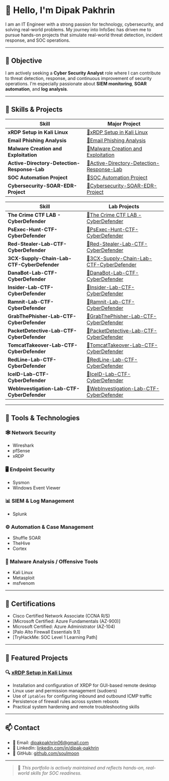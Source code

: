 # 👋 Hello, I'm **Dipak Pakhrin**

I am an IT Engineer with a strong passion for technology, cybersecurity, and solving real-world problems. My journey into InfoSec has driven me to pursue hands-on projects that simulate real-world threat detection, incident response, and SOC operations.

---

## 🎯 Objective

I am actively seeking a **Cyber Security Analyst** role where I can contribute to threat detection, response, and continuous improvement of security operations. I'm especially passionate about **SIEM monitoring**, **SOAR automation**, and **log analysis**.

---

## 🧠 Skills & Projects

| Skill | Major Project |
|-------|--------------------|
| **xRDP Setup in Kali Linux** | [🔗xRDP Setup in Kali Linux](https://github.com/soulmoon/xRDP-Setup) |
| **Email Phishing Analysis** | [🔗Email Phishing Analysis](https://github.com/soulmoon/Email-Phishing-Analysis) |
| **Malware Creation and Exploitation** | [🔗Malware Creation and Exploitation](https://github.com/soulmoon/Malware-Creation-and-Exploitation-using-Kali-and-Log-Analysis-using-Splunk) | 
| **Active-Directory-Detection-Response-Lab** | [🔗Active-Directory-Detection-Response-Lab](https://github.com/soulmoon/Active-Directory-Detection-Response-Lab) |
| **SOC Automation Project** | [🔗SOC Automation Project](https://github.com/soulmoon/SOC-Automation-Project) |
| **Cybersecurity-SOAR-EDR-Project** | [🔗Cybersecurity-SOAR-EDR-Project](https://github.com/soulmoon/Cybersecurity-SOAR-EDR-Project) | 

| Skill | Lab Projects |
|-------|--------------------|
| **The Crime CTF LAB - CyberDefender** | [🔗The Crime CTF LAB - CyberDefender](https://github.com/soulmoon/The-Crime-CTF-lab---CyberDefender) | 
| **PsExec-Hunt-CTF-CyberDefender** | [🔗PsExec-Hunt-CTF-CyberDefender](https://github.com/soulmoon/Psexec-Hunt) | 
| **Red-Stealer-Lab-CTF-CyberDefender** | [🔗Red-Stealer-Lab-CTF-CyberDefender](https://github.com/soulmoon/Red-Stealer-Lab) | 
| **3CX-Supply-Chain-Lab-CTF-CyberDefender** | [🔗3CX-Supply-Chain-Lab-CTF-CyberDefender](https://github.com/soulmoon/3CX-Supply-Chain-CTF-Lab/tree/main) | 
| **DanaBot-Lab-CTF-CyberDefender** | [🔗DanaBot-Lab-CTF-CyberDefender](https://github.com/soulmoon/DanaBot-Lab) |
| **Insider-Lab-CTF-CyberDefender** | [🔗Insider-Lab-CTF-CyberDefender]( https://github.com/soulmoon/Inside-Lab) |
| **Ramnit-Lab-CTF-CyberDefender** | [🔗Ramnit-Lab-CTF-CyberDefender](https://github.com/soulmoon/Ramnit-Lab) |
| **GrabThePhisher-Lab-CTF-CyberDefender** | [🔗GrabThePhisher-Lab-CTF-CyberDefender](https://github.com/soulmoon/GrabThePhisher/) | 
| **PacketDetective-Lab-CTF-CyberDefender** | [🔗PacketDetective-Lab-CTF-CyberDefender](https://github.com/soulmoon/PacketDetective) | 
| **TomcatTakeover-Lab-CTF-CyberDefender** | [🔗TomcatTakeover-Lab-CTF-CyberDefender](https://github.com/soulmoon/TomcatTakeover/) |
| **RedLine-Lab-CTF-CyberDefender** | [🔗RedLine-Lab-CTF-CyberDefender](https://github.com/soulmoon/RedLine-Lab/) | 
| **IceID-Lab-CTF-CyberDefender** | [🔗IceID-Lab-CTF-CyberDefender](https://github.com/soulmoon/IcedID-Lab/) |
| **WebInvestigation-Lab-CTF-CyberDefender** | [🔗WebInvestigation-Lab-CTF-CyberDefender](https://github.com/soulmoon/The-Web-Investigation-Lab) |
---

## 🧰 Tools & Technologies

### 🕸️ Network Security
- Wireshark
- pfSense
- xRDP

### 🖥️ Endpoint Security
- Sysmon
- Windows Event Viewer

### 📊 SIEM & Log Management
- Splunk


### ⚙️ Automation & Case Management
- Shuffle SOAR
- TheHive
- Cortex

### 🧪 Malware Analysis / Offensive Tools
- Kali Linux
- Metasploit
- msfvenom


---

## 📜 Certifications

- Cisco Certified Network Associate (CCNA R/S)
- [Microsoft Certified: Azure Fundamentals (AZ-900)]
- Microsoft Certified: Azure Administrator (AZ-104)
- [Palo Alto Firewall Essentials 9.1]
- [TryHackMe: SOC Level 1 Learning Path]
  

---

## 📂 Featured Projects

### 🔍 [xRDP Setup in Kali Linux](https://github.com/soulmoon/xRDP-Setup)
- Installation and configuration of XRDP for GUI-based remote desktop
- Linux user and permission management (sudoers)
- Use of `iptables` for configuring inbound and outbound ICMP traffic
- Persistence of firewall rules across system reboots
- Practical system hardening and remote troubleshooting skills

---

## 📫 Contact

- 📧 Email: dipakpakhrin06@gmail.com 
- 💼 LinkedIn: [linkedin.com/in/dipak-pakhrin](https://www.linkedin.com/in/dipak-pakhrin)  
- 📁 GitHub: [github.com/soulmoon](https://github.com/soulmoon)

---

> 🚨 *This portfolio is actively maintained and reflects hands-on, real-world skills for SOC readiness.*
